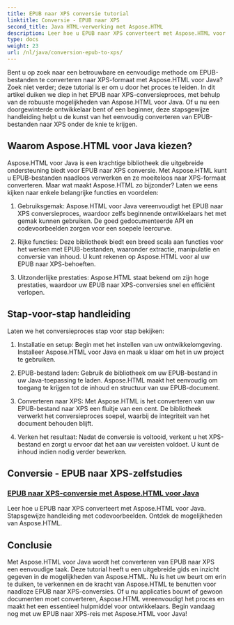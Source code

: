 ```yaml
---
title: EPUB naar XPS conversie tutorial
linktitle: Conversie - EPUB naar XPS
second_title: Java HTML-verwerking met Aspose.HTML
description: Leer hoe u EPUB naar XPS converteert met Aspose.HTML voor Java. Krijg een stapsgewijze handleiding en codevoorbeelden, en ontdek de mogelijkheden van Aspose.HTML in deze tutorials.
type: docs
weight: 23
url: /nl/java/conversion-epub-to-xps/
---
```


Bent u op zoek naar een betrouwbare en eenvoudige methode om EPUB-bestanden te converteren naar XPS-formaat met Aspose.HTML voor Java? Zoek niet verder; deze tutorial is er om u door het proces te leiden. In dit artikel duiken we diep in het EPUB naar XPS-conversieproces, met behulp van de robuuste mogelijkheden van Aspose.HTML voor Java. Of u nu een doorgewinterde ontwikkelaar bent of een beginner, deze stapsgewijze handleiding helpt u de kunst van het eenvoudig converteren van EPUB-bestanden naar XPS onder de knie te krijgen.

## Waarom Aspose.HTML voor Java kiezen?

Aspose.HTML voor Java is een krachtige bibliotheek die uitgebreide ondersteuning biedt voor EPUB naar XPS conversie. Met Aspose.HTML kunt u EPUB-bestanden naadloos verwerken en ze moeiteloos naar XPS-formaat converteren. Maar wat maakt Aspose.HTML zo bijzonder? Laten we eens kijken naar enkele belangrijke functies en voordelen:

1. Gebruiksgemak: Aspose.HTML voor Java vereenvoudigt het EPUB naar XPS conversieproces, waardoor zelfs beginnende ontwikkelaars het met gemak kunnen gebruiken. De goed gedocumenteerde API en codevoorbeelden zorgen voor een soepele leercurve.

2. Rijke functies: Deze bibliotheek biedt een breed scala aan functies voor het werken met EPUB-bestanden, waaronder extractie, manipulatie en conversie van inhoud. U kunt rekenen op Aspose.HTML voor al uw EPUB naar XPS-behoeften.

3. Uitzonderlijke prestaties: Aspose.HTML staat bekend om zijn hoge prestaties, waardoor uw EPUB naar XPS-conversies snel en efficiënt verlopen.

## Stap-voor-stap handleiding

Laten we het conversieproces stap voor stap bekijken:

1. Installatie en setup: Begin met het instellen van uw ontwikkelomgeving. Installeer Aspose.HTML voor Java en maak u klaar om het in uw project te gebruiken.

2. EPUB-bestand laden: Gebruik de bibliotheek om uw EPUB-bestand in uw Java-toepassing te laden. Aspose.HTML maakt het eenvoudig om toegang te krijgen tot de inhoud en structuur van uw EPUB-document.

3. Converteren naar XPS: Met Aspose.HTML is het converteren van uw EPUB-bestand naar XPS een fluitje van een cent. De bibliotheek verwerkt het conversieproces soepel, waarbij de integriteit van het document behouden blijft.

4. Verken het resultaat: Nadat de conversie is voltooid, verkent u het XPS-bestand en zorgt u ervoor dat het aan uw vereisten voldoet. U kunt de inhoud indien nodig verder bewerken.

## Conversie - EPUB naar XPS-zelfstudies
### [EPUB naar XPS-conversie met Aspose.HTML voor Java](./convert-epub-to-xps/)
Leer hoe u EPUB naar XPS converteert met Aspose.HTML voor Java. Stapsgewijze handleiding met codevoorbeelden. Ontdek de mogelijkheden van Aspose.HTML.

## Conclusie

Met Aspose.HTML voor Java wordt het converteren van EPUB naar XPS een eenvoudige taak. Deze tutorial heeft u een uitgebreide gids en inzicht gegeven in de mogelijkheden van Aspose.HTML. Nu is het uw beurt om erin te duiken, te verkennen en de kracht van Aspose.HTML te benutten voor naadloze EPUB naar XPS-conversies. Of u nu applicaties bouwt of gewoon documenten moet converteren, Aspose.HTML vereenvoudigt het proces en maakt het een essentieel hulpmiddel voor ontwikkelaars. Begin vandaag nog met uw EPUB naar XPS-reis met Aspose.HTML voor Java!